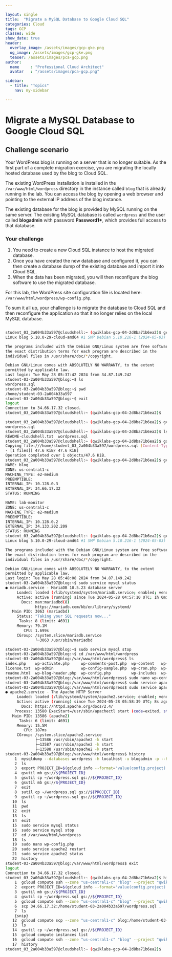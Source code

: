 ```yaml
---

layout: single
title:  "Migrate a MySQL Database to Google Cloud SQL"
categories: Cloud
tags: GCP
classes: wide
show_date: true
header:
  overlay_image: /assets/images/gcp-gke.png
  og_image: /assets/images/gcp-gke.png
  teaser: /assets/images/pca-gcp.png
author:
  name     : "Professional Cloud Architect"
  avatar   : "/assets/images/pca-gcp.png"

sidebar:
  - title: "Topics"
    nav: my-sidebar

---
```

# Migrate a MySQL Database to Google Cloud SQL

## Challenge scenario

Your WordPress blog is running on a server that is no longer  suitable. As the first part of a complete migration exercise, you are  migrating the locally hosted database used by the blog to Cloud SQL.

The existing WordPress installation is installed in the `/var/www/html/wordpress` directory in the instance called `blog` that is already running in the lab. You can access the blog by opening a web browser and pointing to the external IP address of the blog  instance.

The existing database for the blog is provided by MySQL running on the same server. The existing MySQL database is called `wordpress` and the user called **blogadmin** with password **Password1\***, which provides full access to that database.

### Your challenge

1. You need to create a new Cloud SQL instance to host the migrated database.
2. Once you have created the new database and configured it, you can  then create a database dump of the existing database and import it into  Cloud SQL.
3. When the data has been migrated, you will then reconfigure the blog software to use the migrated database.

For this lab, the WordPress site configuration file is located here: `/var/www/html/wordpress/wp-config.php`.

To sum it all up, your challenge is to migrate the database to Cloud  SQL and then reconfigure the application so that it no longer relies on  the local MySQL database.



```sh

student_03_2a004b33a597@cloudshell:~ (qwiklabs-gcp-04-2d8ba71b6ea2)$ gcloud compute ssh --zone "us-central1-c" "blog" --project "qwiklabs-gcp-04-2d8ba71b6ea2"                      
Linux blog 5.10.0-29-cloud-amd64 #1 SMP Debian 5.10.216-1 (2024-05-03) x86_64

The programs included with the Debian GNU/Linux system are free software;
the exact distribution terms for each program are described in the
individual files in /usr/share/doc/*/copyright.

Debian GNU/Linux comes with ABSOLUTELY NO WARRANTY, to the extent
permitted by applicable law.
Last login: Tue May 28 05:37:42 2024 from 34.87.149.242
student-03-2a004b33a597@blog:~$ ls
wordpress.sql
student-03-2a004b33a597@blog:~$ pwd
/home/student-03-2a004b33a597
student-03-2a004b33a597@blog:~$ exit
logout
Connection to 34.66.17.32 closed.
student_03_2a004b33a597@cloudshell:~ (qwiklabs-gcp-04-2d8ba71b6ea2)$ 

student_03_2a004b33a597@cloudshell:~ (qwiklabs-gcp-04-2d8ba71b6ea2)$ gcloud compute scp --zone "us-central1-c" blog:/home/student-03-2a004b33a597/wordpress.sql .
wordpress.sql                                                                                              100%   48KB  77.1KB/s   00:00    
student_03_2a004b33a597@cloudshell:~ (qwiklabs-gcp-04-2d8ba71b6ea2)$ ls
README-cloudshell.txt  wordpress.sql
student_03_2a004b33a597@cloudshell:~ (qwiklabs-gcp-04-2d8ba71b6ea2)$ gsutil cp ~/wordpress.sql gs://${PROJECT_ID}
Copying file:///home/student_03_2a004b33a597/wordpress.sql [Content-Type=application/sql]...
- [1 files][ 47.6 KiB/ 47.6 KiB]                                                
Operation completed over 1 objects/47.6 KiB.                                     
student_03_2a004b33a597@cloudshell:~ (qwiklabs-gcp-04-2d8ba71b6ea2)$ gcloud compute instances list
NAME: blog
ZONE: us-central1-c
MACHINE_TYPE: e2-medium
PREEMPTIBLE: 
INTERNAL_IP: 10.128.0.3
EXTERNAL_IP: 34.66.17.32
STATUS: RUNNING

NAME: lab-monitor
ZONE: us-central1-c
MACHINE_TYPE: e2-medium
PREEMPTIBLE: 
INTERNAL_IP: 10.128.0.2
EXTERNAL_IP: 34.133.202.209
STATUS: RUNNING
student_03_2a004b33a597@cloudshell:~ (qwiklabs-gcp-04-2d8ba71b6ea2)$ gcloud compute ssh --zone "us-central1-c" "blog" --project "qwiklabs-gcp-04-2d8ba71b6ea2"
Linux blog 5.10.0-29-cloud-amd64 #1 SMP Debian 5.10.216-1 (2024-05-03) x86_64

The programs included with the Debian GNU/Linux system are free software;
the exact distribution terms for each program are described in the
individual files in /usr/share/doc/*/copyright.

Debian GNU/Linux comes with ABSOLUTELY NO WARRANTY, to the extent
permitted by applicable law.
Last login: Tue May 28 05:48:08 2024 from 34.87.149.242
student-03-2a004b33a597@blog:~$ sudo service mysql status
● mariadb.service - MariaDB 10.5.23 database server
     Loaded: loaded (/lib/systemd/system/mariadb.service; enabled; vendor preset: enabled)
     Active: active (running) since Tue 2024-05-28 04:57:10 UTC; 1h 0min ago
       Docs: man:mariadbd(8)
             https://mariadb.com/kb/en/library/systemd/
   Main PID: 3063 (mariadbd)
     Status: "Taking your SQL requests now..."
      Tasks: 8 (limit: 4691)
     Memory: 79.1M
        CPU: 1.699s
     CGroup: /system.slice/mariadb.service
             └─3063 /usr/sbin/mariadbd

student-03-2a004b33a597@blog:~$ sudo service mysql stop
student-03-2a004b33a597@blog:~$ cd /var/www/html/wordpress
student-03-2a004b33a597@blog:/var/www/html/wordpress$ ls
index.php    wp-activate.php     wp-comments-post.php  wp-content   wp-links-opml.php  wp-mail.php      wp-trackback.php
license.txt  wp-admin            wp-config-sample.php  wp-cron.php  wp-load.php        wp-settings.php  xmlrpc.php
readme.html  wp-blog-header.php  wp-config.php         wp-includes  wp-login.php       wp-signup.php
student-03-2a004b33a597@blog:/var/www/html/wordpress$ sudo nano wp-config.php
student-03-2a004b33a597@blog:/var/www/html/wordpress$ sudo service apache2 restart
student-03-2a004b33a597@blog:/var/www/html/wordpress$ sudo service apache2 status
● apache2.service - The Apache HTTP Server
     Loaded: loaded (/lib/systemd/system/apache2.service; enabled; vendor preset: enabled)
     Active: active (running) since Tue 2024-05-28 05:58:39 UTC; 8s ago
       Docs: https://httpd.apache.org/docs/2.4/
    Process: 13580 ExecStart=/usr/sbin/apachectl start (code=exited, status=0/SUCCESS)
   Main PID: 13586 (apache2)
      Tasks: 6 (limit: 4691)
     Memory: 15.5M
        CPU: 187ms
     CGroup: /system.slice/apache2.service
             ├─13586 /usr/sbin/apache2 -k start
             ├─13587 /usr/sbin/apache2 -k start
             ├─13588 /usr/sbin/apache2 -k start
student-03-2a004b33a597@blog:/var/www/html/wordpress$ history 
    1  mysqldump --databases wordpress -h localhost -u blogadmin -p --hex-blob --skip-triggers --single-transaction --default-character-set=utf8mb4 > wordpress.sql
    2  ls
    3  export PROJECT_ID=$(gcloud info --format='value(config.project)')
    4  gsutil mb gs://${PROJECT_ID}
    5  gsutil cp ~/wordpress.sql gs://${PROJECT_ID}
    6  gsutil mb gs://${PROJECT_ID}
    7  exit
    8  sutil cp ~/wordpress.sql gs://${PROJECT_ID}
    9  gsutil cp ~/wordpress.sql gs://${PROJECT_ID}
   10  ls
   11  pwd
   12  exit
   13  ls
   14  exit
   15  sudo service mysql status
   16  sudo service mysql stop
   17  cd /var/www/html/wordpress
   18  ls
   19  sudo nano wp-config.php
   20  sudo service apache2 restart
   21  sudo service apache2 status
   22  history 
student-03-2a004b33a597@blog:/var/www/html/wordpress$ exit
logout
Connection to 34.66.17.32 closed.
student_03_2a004b33a597@cloudshell:~ (qwiklabs-gcp-04-2d8ba71b6ea2)$ history 
    1  gcloud compute ssh --zone "us-central1-c" "blog" --project "qwiklabs-gcp-04-2d8ba71b6ea2"
    2  export PROJECT_ID=$(gcloud info --format='value(config.project)')
    3  gsutil mb gs://${PROJECT_ID}
    4  gsutil cp ~/wordpress.sql gs://${PROJECT_ID}
    5  gcloud compute ssh --zone "us-central1-c" "blog" --project "qwiklabs-gcp-04-2d8ba71b6ea2"
    6  scp 34.66.17.32:/home/student-03-2a004b33a597/wordpress.sql .
    7  ls
    {snip}
   12  gcloud compute scp --zone "us-central1-c" blog:/home/student-03-2a004b33a597/wordpress.sql .
   13  ls
   14  gsutil cp ~/wordpress.sql gs://${PROJECT_ID}
   15  gcloud compute instances list
   16  gcloud compute ssh --zone "us-central1-c" "blog" --project "qwiklabs-gcp-04-2d8ba71b6ea2"
   17  history 
student_03_2a004b33a597@cloudshell:~ (qwiklabs-gcp-04-2d8ba71b6ea2)$ 
```


